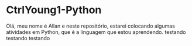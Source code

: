 # CtrlYoung1-Python

Olá, meu nome é Allan e neste repositório, estarei colocando algumas atividades em Python, que é a linguagem que estou aprendendo.
testando testando testando
